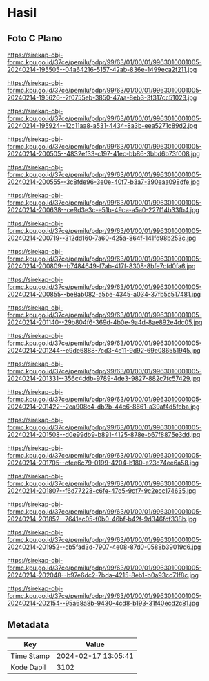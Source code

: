 # Hasil

## Foto C Plano

https://sirekap-obj-formc.kpu.go.id/37ce/pemilu/pdpr/99/63/01/00/01/9963010001005-20240214-195505--04a64216-5157-42ab-836e-1499eca2f211.jpg

https://sirekap-obj-formc.kpu.go.id/37ce/pemilu/pdpr/99/63/01/00/01/9963010001005-20240214-195626--2f0755eb-3850-47aa-8eb3-3f317cc51023.jpg

https://sirekap-obj-formc.kpu.go.id/37ce/pemilu/pdpr/99/63/01/00/01/9963010001005-20240214-195924--12c11aa8-a531-4434-8a3b-eea5271c89d2.jpg

https://sirekap-obj-formc.kpu.go.id/37ce/pemilu/pdpr/99/63/01/00/01/9963010001005-20240214-200505--4832ef33-c197-41ec-bb86-3bbd6b73f008.jpg

https://sirekap-obj-formc.kpu.go.id/37ce/pemilu/pdpr/99/63/01/00/01/9963010001005-20240214-200555--3c8fde96-3e0e-40f7-b3a7-390eaa098dfe.jpg

https://sirekap-obj-formc.kpu.go.id/37ce/pemilu/pdpr/99/63/01/00/01/9963010001005-20240214-200638--ce9d3e3c-e51b-49ca-a5a0-227f14b33fb4.jpg

https://sirekap-obj-formc.kpu.go.id/37ce/pemilu/pdpr/99/63/01/00/01/9963010001005-20240214-200719--312dd160-7a60-425a-864f-141fd98b253c.jpg

https://sirekap-obj-formc.kpu.go.id/37ce/pemilu/pdpr/99/63/01/00/01/9963010001005-20240214-200809--b7484649-f7ab-417f-8308-8bfe7cfd0fa6.jpg

https://sirekap-obj-formc.kpu.go.id/37ce/pemilu/pdpr/99/63/01/00/01/9963010001005-20240214-200855--be8ab082-a5be-4345-a034-37fb5c517481.jpg

https://sirekap-obj-formc.kpu.go.id/37ce/pemilu/pdpr/99/63/01/00/01/9963010001005-20240214-201140--29b804f6-369d-4b0e-9a4d-8ae892e4dc05.jpg

https://sirekap-obj-formc.kpu.go.id/37ce/pemilu/pdpr/99/63/01/00/01/9963010001005-20240214-201244--e9de6888-7cd3-4e11-9d92-69e086551945.jpg

https://sirekap-obj-formc.kpu.go.id/37ce/pemilu/pdpr/99/63/01/00/01/9963010001005-20240214-201331--356c4ddb-9789-4de3-9827-882c7fc57429.jpg

https://sirekap-obj-formc.kpu.go.id/37ce/pemilu/pdpr/99/63/01/00/01/9963010001005-20240214-201422--2ca908c4-db2b-44c6-8661-a39af4d5feba.jpg

https://sirekap-obj-formc.kpu.go.id/37ce/pemilu/pdpr/99/63/01/00/01/9963010001005-20240214-201508--d0e99db9-b891-4125-878e-b67f8875e3dd.jpg

https://sirekap-obj-formc.kpu.go.id/37ce/pemilu/pdpr/99/63/01/00/01/9963010001005-20240214-201705--cfee6c79-0199-4204-b180-e23c74ee6a58.jpg

https://sirekap-obj-formc.kpu.go.id/37ce/pemilu/pdpr/99/63/01/00/01/9963010001005-20240214-201807--f6d77228-c6fe-47d5-9df7-9c2ecc174635.jpg

https://sirekap-obj-formc.kpu.go.id/37ce/pemilu/pdpr/99/63/01/00/01/9963010001005-20240214-201852--7641ec05-f0b0-46bf-b42f-9d346fdf338b.jpg

https://sirekap-obj-formc.kpu.go.id/37ce/pemilu/pdpr/99/63/01/00/01/9963010001005-20240214-201952--cb5fad3d-7907-4e08-87d0-0588b39019d6.jpg

https://sirekap-obj-formc.kpu.go.id/37ce/pemilu/pdpr/99/63/01/00/01/9963010001005-20240214-202048--b97e6dc2-7bda-4215-8eb1-b0a93cc71f8c.jpg

https://sirekap-obj-formc.kpu.go.id/37ce/pemilu/pdpr/99/63/01/00/01/9963010001005-20240214-202154--95a68a8b-9430-4cd8-b193-31f40ecd2c81.jpg


## Metadata

| Key        | Value               |
| ---------- | ------------------- |
| Time Stamp | 2024-02-17 13:05:41 |
| Kode Dapil | 3102                |



